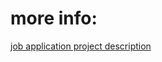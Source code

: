 # more info:

[job application project description](https://gist.github.com/dkafayi/5334e8a3f1fc317d0f8b33141964df05)

